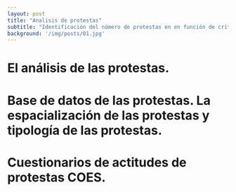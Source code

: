 ```yaml
---
layout: post
title: "Analisis de protestas"
subtitle: "Identificación del número de protestas en en función de criterios temporales y espaciales."
background: '/img/posts/01.jpg'
---
```


# El análisis de las protestas.

# Base de datos de las protestas. La espacialización de las protestas y tipología de las protestas.

# Cuestionarios de actitudes de protestas COES.



